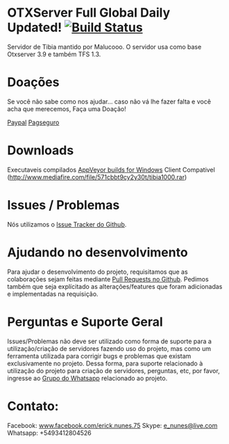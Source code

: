# OTXServer Full Global Daily Updated!  [![Build Status](https://travis-ci.org/malucooo/Otxserver-New.svg?branch=master)](https://travis-ci.org/malucooo/Otxserver-New)

Servidor de Tibia mantido por Malucooo. O servidor usa como base Otxserver 3.9 e também TFS 1.3.

# Doações

Se você não sabe como nos ajudar... caso não vá lhe fazer falta e você acha que merecemos, Faça uma Doação!

[Paypal](https://www.paypal.com/cgi-bin/webscr?cmd=_donations&business=PKCURM6TXD772&lc=BR&item_name=OTXServer%)
[Pagseguro](https://pag.ae/bbcmcwQ)

# Downloads
Executaveis compilados [AppVeyor builds for Windows](https://ci.appveyor.com/project/malucooo/otxserver-new)
Client Compativel (http://www.mediafire.com/file/571cbbt9cy2y30t/tibia1000.rar)

# Issues / Problemas
Nós utilizamos o [Issue Tracker do Github](https://github.com/malucooo/Otxserver-new/issues).

# Ajudando no desenvolvimento
Para ajudar o desenvolvimento do projeto, requisitamos que as colaborações sejam feitas mediante [Pull Requests no Github](https://github.com/malucooo/Otxserver-new/pulls). Pedimos também que seja explícitado as alterações/features que foram adicionadas e implementadas na requisição.

# Perguntas e Suporte Geral
Issues/Problemas não deve ser utilizado como forma de suporte para a utilização/criação de servidores fazendo uso do projeto, mas como um ferramenta utilizada para corrigir bugs e problemas que existam exclusivamente no projeto. Dessa forma, para suporte relacionado à utilização do projeto para criação de servidores, perguntas, etc, por favor, ingresse ao [Grupo do Whatsapp](https://chat.whatsapp.com/FiCjS2KDYE5KaDg1nJ2oRn) relacionado ao projeto.

# Contato:
Facebook: www.facebook.com/erick.nunes.75
Skype: e_nunes@live.com
Whatsapp: +5493412804526
